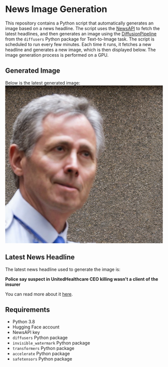 # News Image Generation
This repository contains a Python script that automatically generates an image based on a news headline. The script uses the [NewsAPI](https://newsapi.org/) to fetch the latest headlines, and then generates an image using the [DiffusionPipeline](https://github.com/huggingface/diffusers) from the `diffusers` Python package for Text-to-Image task.
The script is scheduled to run every few minutes. Each time it runs, it fetches a new headline and generates a new image, which is then displayed below. The image generation process is performed on a GPU.

## Generated Image
Below is the latest generated image:
![Generated Image](image.png)

## Latest News Headline
The latest news headline used to generate the image is:

**Police say suspect in UnitedHealthcare CEO killing wasn't a client of the insurer**

You can read more about it [here](https://news.google.com/rss/articles/CBMipwFBVV95cUxOdVpDeGM1c1RPbUc5N0VhVFdRUEVRNm9XakoyZjhMbVlranBQNldUekt0UkNkQjVhd0s1RkZGTXBZeHlzOW5KOHloZy1id0l2a1VSa2h0My1ENE9pd0FMVllBN1RQWERaT3MwNDROaFV1MHFhc3p3SkRYbHYxVEJ0bGJ0VGd4NS1Ia1dycXNxUHZudFFreXdCOWlrUVd6R2NhcExVbE00TdIBrAFBVV95cUxOOTVreGE2SGtLTUY3LVIxdlQ4Rl9RWlpFeUt4VnJRZXNNX1VvRWt6VFZaR01BZGJoRWNOZ0RqQVJwQ2lLSWNyMHJoWGRyQ2p1ZnU2aUJxNGxMbFh2QURvWVZLSUdhUWtGdW0zRHNsVVN0amRHT1FMRnYtVEkybXNYYWVKcDNQNGRxcFFFekgwV0xnaEFwTXNWc2JKQTFNRl9NS3h6ZURZWnFEQm5s?oc=5).

## Requirements
- Python 3.8
- Hugging Face account
- NewsAPI key
- `diffusers` Python package
- `invisible_watermark` Python package
- `transformers` Python package
- `accelerate` Python package
- `safetensors` Python package
